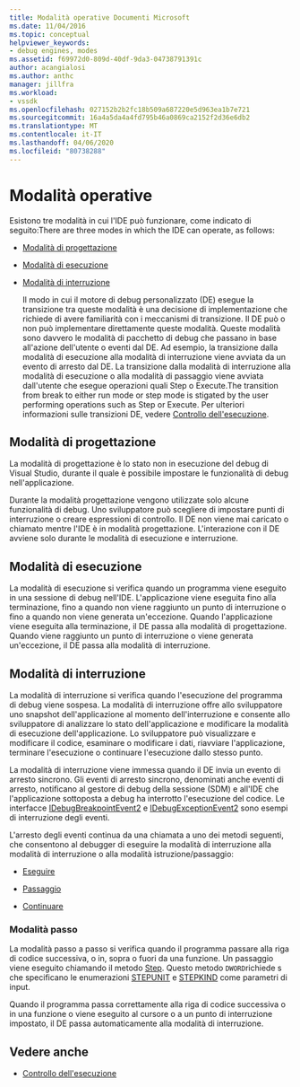 ```yaml
---
title: Modalità operative Documenti Microsoft
ms.date: 11/04/2016
ms.topic: conceptual
helpviewer_keywords:
- debug engines, modes
ms.assetid: f69972d0-809d-40df-9da3-04738791391c
author: acangialosi
ms.author: anthc
manager: jillfra
ms.workload:
- vssdk
ms.openlocfilehash: 027152b2b2fc18b509a687220e5d963ea1b7e721
ms.sourcegitcommit: 16a4a5da4a4fd795b46a0869ca2152f2d36e6db2
ms.translationtype: MT
ms.contentlocale: it-IT
ms.lasthandoff: 04/06/2020
ms.locfileid: "80738288"
---
```

# <a name="operational-modes"></a>Modalità operative
Esistono tre modalità in cui l'IDE può funzionare, come indicato di seguito:There are three modes in which the IDE can operate, as follows:

- [Modalità di progettazione](#vsconoperationalmodesanchor1)

- [Modalità di esecuzione](#vsconoperationalmodesanchor2)

- [Modalità di interruzione](#vsconoperationalmodesanchor3)

  Il modo in cui il motore di debug personalizzato (DE) esegue la transizione tra queste modalità è una decisione di implementazione che richiede di avere familiarità con i meccanismi di transizione. Il DE può o non può implementare direttamente queste modalità. Queste modalità sono davvero le modalità di pacchetto di debug che passano in base all'azione dell'utente o eventi dal DE. Ad esempio, la transizione dalla modalità di esecuzione alla modalità di interruzione viene avviata da un evento di arresto dal DE. La transizione dalla modalità di interruzione alla modalità di esecuzione o alla modalità di passaggio viene avviata dall'utente che esegue operazioni quali Step o Execute.The transition from break to either run mode or step mode is stigated by the user performing operations such as Step or Execute. Per ulteriori informazioni sulle transizioni DE, vedere [Controllo dell'esecuzione](../../extensibility/debugger/control-of-execution.md).

## <a name="design-mode"></a><a name="vsconoperationalmodesanchor1"></a>Modalità di progettazione
 La modalità di progettazione è lo stato non in esecuzione del debug di Visual Studio, durante il quale è possibile impostare le funzionalità di debug nell'applicazione.

 Durante la modalità progettazione vengono utilizzate solo alcune funzionalità di debug. Uno sviluppatore può scegliere di impostare punti di interruzione o creare espressioni di controllo. Il DE non viene mai caricato o chiamato mentre l'IDE è in modalità progettazione. L'interazione con il DE avviene solo durante le modalità di esecuzione e interruzione.

## <a name="run-mode"></a><a name="vsconoperationalmodesanchor2"></a>Modalità di esecuzione
 La modalità di esecuzione si verifica quando un programma viene eseguito in una sessione di debug nell'IDE. L'applicazione viene eseguita fino alla terminazione, fino a quando non viene raggiunto un punto di interruzione o fino a quando non viene generata un'eccezione. Quando l'applicazione viene eseguita alla terminazione, il DE passa alla modalità di progettazione. Quando viene raggiunto un punto di interruzione o viene generata un'eccezione, il DE passa alla modalità di interruzione.

## <a name="break-mode"></a><a name="vsconoperationalmodesanchor3"></a>Modalità di interruzione
 La modalità di interruzione si verifica quando l'esecuzione del programma di debug viene sospesa. La modalità di interruzione offre allo sviluppatore uno snapshot dell'applicazione al momento dell'interruzione e consente allo sviluppatore di analizzare lo stato dell'applicazione e modificare la modalità di esecuzione dell'applicazione. Lo sviluppatore può visualizzare e modificare il codice, esaminare o modificare i dati, riavviare l'applicazione, terminare l'esecuzione o continuare l'esecuzione dallo stesso punto.

 La modalità di interruzione viene immessa quando il DE invia un evento di arresto sincrono. Gli eventi di arresto sincrono, denominati anche eventi di arresto, notificano al gestore di debug della sessione (SDM) e all'IDE che l'applicazione sottoposta a debug ha interrotto l'esecuzione del codice. Le interfacce [IDebugBreakpointEvent2](../../extensibility/debugger/reference/idebugbreakpointevent2.md) e [IDebugExceptionEvent2](../../extensibility/debugger/reference/idebugexceptionevent2.md) sono esempi di interruzione degli eventi.

 L'arresto degli eventi continua da una chiamata a uno dei metodi seguenti, che consentono al debugger di eseguire la modalità di interruzione alla modalità di interruzione o alla modalità istruzione/passaggio:

- [Eseguire](../../extensibility/debugger/reference/idebugprocess3-execute.md)

- [Passaggio](../../extensibility/debugger/reference/idebugprocess3-step.md)

- [Continuare](../../extensibility/debugger/reference/idebugprocess3-continue.md)

### <a name="step-mode"></a><a name="vsconoperationalmodesanchor4"></a>Modalità passo
 La modalità passo a passo si verifica quando il programma passare alla riga di codice successiva, o in, sopra o fuori da una funzione. Un passaggio viene eseguito chiamando il metodo [Step](../../extensibility/debugger/reference/idebugprocess3-step.md). Questo metodo `DWORD`richiede s che specificano le enumerazioni [STEPUNIT](../../extensibility/debugger/reference/stepunit.md) e [STEPKIND](../../extensibility/debugger/reference/stepkind.md) come parametri di input.

 Quando il programma passa correttamente alla riga di codice successiva o in una funzione o viene eseguito al cursore o a un punto di interruzione impostato, il DE passa automaticamente alla modalità di interruzione.

## <a name="see-also"></a>Vedere anche
- [Controllo dell'esecuzione](../../extensibility/debugger/control-of-execution.md)
